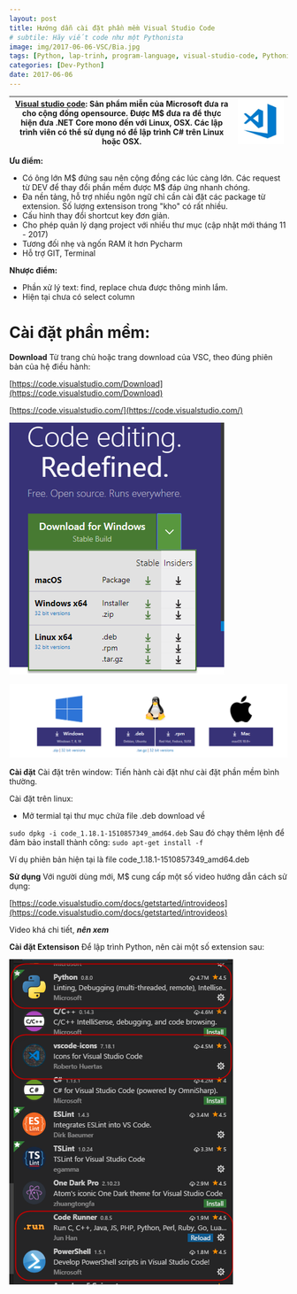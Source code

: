 ```yaml
---
layout: post
title: Hướng dẫn cài đặt phần mềm Visual Studio Code
# subtile: Hãy viết code như một Pythonista
image: img/2017-06-06-VSC/Bia.jpg
tags: [Python, lap-trinh, program-language, visual-studio-code, Pythonista]
categories: [Dev-Python]
date: 2017-06-06
---
```



| **[Visual studio code](https://code.visualstudio.com/)**: Sản phẩm miễn của Microsoft đưa ra cho cộng đồng opensource. Được M$ đưa ra để thực hiện đưa .NET Core mono đến với Linux, OSX. Các lập trình viên có thể sử dụng nó để lập trình C# trên Linux hoặc OSX.        |  ![VisualStudioCode](/img/2017-06-06-VSC/Bia.jpg)           |
| ------------- |:-------------:|

**Ưu điểm:**
- Có ông lớn M$ đứng sau nên cộng đồng các lúc càng lớn. Các request từ DEV để thay đổi phần mềm được M$ đáp ứng nhanh chóng.
- Đa nền tảng, hỗ trợ nhiều ngôn ngữ chỉ cần cài đặt các package từ extension. Số lượng extensison trong "kho" có rất nhiều. 
- Cấu hình thay đổi shortcut key đơn giản.
- Cho phép quản lý dạng project với nhiều thư mục (cập nhật mới tháng 11 - 2017)
- Tương đối nhẹ và ngốn RAM ít hơn Pycharm
- Hỗ trợ GIT, Terminal

**Nhược điểm:**
- Phần xử lý text: find, replace chưa được thông minh lắm.
- Hiện tại chưa có select column 


# Cài đặt phần mềm:
**Download** Từ trang chủ hoặc trang download của VSC, theo đúng phiên bản của hệ điều hành: 

[https://code.visualstudio.com/Download](https://code.visualstudio.com/Download)

[https://code.visualstudio.com/](https://code.visualstudio.com/)

![VisualStudioCode](/img/2017-06-06-VSC/VSC1.png)

![VisualStudioCode](/img/2017-06-06-VSC/VSC2.png)


**Cài đặt**
Cài đặt trên window: Tiến hành cài đặt như cài đặt phần mềm bình thường.

Cài đặt trên linux:
- Mở termial tại thư mục chứa file .deb download về


`
sudo dpkg -i code_1.18.1-1510857349_amd64.deb
`
Sau đó chạy thêm lệnh để đảm bảo install thành công: 
`
sudo apt-get install -f
`


Ví dụ phiên bản hiện tại là file code_1.18.1-1510857349_amd64.deb

**Sử dụng**
Với người dùng mới, M$ cung cấp một số video hướng dẫn cách sử dụng:

[https://code.visualstudio.com/docs/getstarted/introvideos](https://code.visualstudio.com/docs/getstarted/introvideos)

Video khá chi tiết, _**nên xem**_

**Cài đặt Extensison**
Để lập trình Python, nên cài một số extension sau:

![VisualStudioCode](/img/2017-06-06-VSC/VSC3.png)


